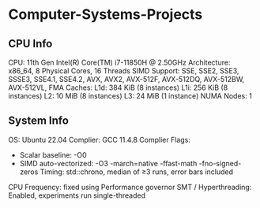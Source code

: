 # Computer-Systems-Projects

## CPU Info

CPU: 11th Gen Intel(R) Core(TM) i7-11850H @ 2.50GHz
Architecture: x86_64, 8 Physical Cores, 16 Threads 
SIMD Support: SSE, SSE2, SSE3, SSSE3, SSE4.1, SSE4.2, AVX, AVX2, AVX-512F, AVX-512DQ, AVX-512BW, AVX-512VL, FMA
Caches:
  L1d: 384 KiB (8 instances)
  L1i: 256 KiB (8 instances)
  L2: 10 MiB (8 instances)
  L3: 24 MiB (1 instance)
NUMA Nodes: 1 

## System Info 

OS: Ubuntu 22.04
Complier: GCC 11.4.8
Complier Flags:
  - Scalar baseline: -O0
  - SIMD auto-vectorized: -O3 -march=native -ffast-math -fno-signed-zeros
Timing: std::chrono, median of ≥3 runs, error bars included

CPU Frequency: fixed using Performance governor
SMT / Hyperthreading: Enabled, experiments run single-threaded

